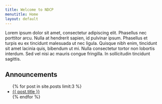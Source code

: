 ```yaml
---
title: Welcome to NDCP
menutitle: Home
layout: default
---
```


<p>
  Lorem ipsum dolor sit amet, consectetur adipiscing elit. Phasellus nec porttitor arcu. Nulla at hendrerit sapien, id pulvinar ipsum. Phasellus et turpis eu ex tincidunt malesuada ut nec ligula. Quisque nibh enim, tincidunt sit amet lacinia quis, bibendum ut mi. Nulla consectetur tortor non lobortis interdum. Sed vel nisi ac mauris congue fringilla. In sollicitudin tincidunt sagittis.
</p>

## Announcements

<ul>
  {% for post in site.posts limit:3 %}
  <li>
    <a href="{{ site.baseurl }}{{ post.url }}">{{ post.title }}</a>
  </li>
  {% endfor %}
</ul>
